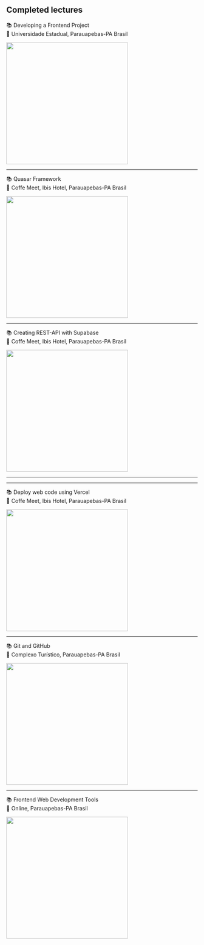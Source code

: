 ## Completed lectures

📚 Developing a Frontend Project
<br>
📍 Universidade Estadual, Parauapebas-PA Brasil 

<img src="https://github.com/leocastroz/portfolio-master/assets/72839343/dda0880b-8a74-467b-99fa-0ad4b81f09c9" width="320" height="320">

<hr>

📚 Quasar Framework
<br>
📍 Coffe Meet, Ibis Hotel, Parauapebas-PA Brasil 

<img src="https://github.com/leocastroz/popup-teste/assets/72839343/f215a47f-bd33-456e-b917-383cba135acf" width="320" height="320">

<hr>

📚 Creating REST-API with Supabase
<br>
📍 Coffe Meet, Ibis Hotel, Parauapebas-PA Brasil 

<img src="https://github.com/leocastroz/popup-teste/assets/72839343/535dac6b-9d96-46b2-85d6-00d5b3799cfb" width="320" height="320">
<hr>

<hr>

📚 Deploy web code using Vercel
<br>
📍 Coffe Meet, Ibis Hotel, Parauapebas-PA Brasil 

<img src="https://user-images.githubusercontent.com/72839343/235313186-be1981ad-a470-42f1-8c4c-385c3c7ce514.jpeg" width="320" height="320">
<hr>

📚 Git and GitHub
<br>
📍 Complexo Turístico, Parauapebas-PA Brasil 

<img src="https://github.com/leocastroz/popup-teste/assets/72839343/2b42f834-f1c7-4d95-8c41-9a72fb06e39e" width="320" height="320">


<hr>

📚 Frontend Web Development Tools
<br>
📍 Online, Parauapebas-PA Brasil 

<img src="https://github.com/leocastroz/popup-teste/assets/72839343/828c7360-bf9d-4709-ae7e-b9616ca12f4d" width="320" height="320">
